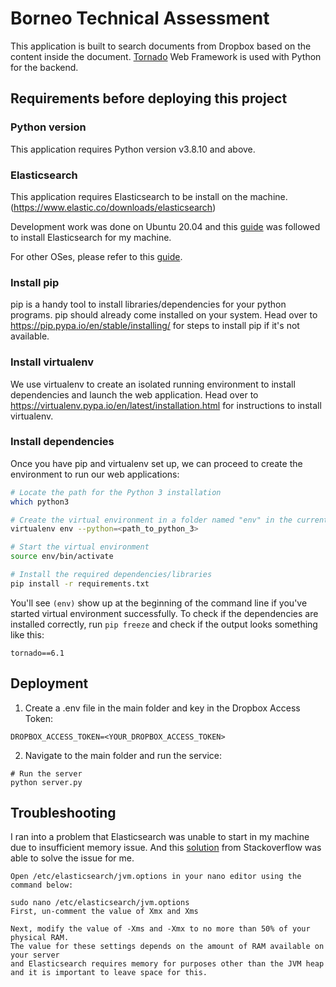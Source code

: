 # Borneo Technical Assessment

This application is built to search documents from Dropbox based on the content inside the document.
[Tornado](http://tornadoweb.org/) Web Framework is used with Python for the backend.

## Requirements before deploying this project

### Python version

This application requires Python version v3.8.10 and above.

### Elasticsearch

This application requires Elasticsearch to be install on the machine. (https://www.elastic.co/downloads/elasticsearch)

Development work was done on Ubuntu 20.04 and this [guide](https://www.elastic.co/guide/en/elasticsearch/reference/7.16/deb.html#deb-repo) was followed to install Elasticsearch for my machine.

For other OSes, please refer to this [guide](https://www.elastic.co/guide/en/elasticsearch/reference/current/install-elasticsearch.html).

### Install pip

pip is a handy tool to install libraries/dependencies for your python programs. pip should already come installed on your system. Head over to https://pip.pypa.io/en/stable/installing/ for steps to install pip if it's not available.

### Install virtualenv

We use virtualenv to create an isolated running environment to install dependencies and launch the web application. Head over to https://virtualenv.pypa.io/en/latest/installation.html for instructions to install virtualenv.

### Install dependencies

Once you have pip and virtualenv set up, we can proceed to create the environment to run our web applications:

```bash
# Locate the path for the Python 3 installation
which python3

# Create the virtual environment in a folder named "env" in the current directory
virtualenv env --python=<path_to_python_3>

# Start the virtual environment
source env/bin/activate

# Install the required dependencies/libraries
pip install -r requirements.txt
```

You'll see `(env)` show up at the beginning of the command line if you've started virtual environment successfully.
To check if the dependencies are installed correctly, run `pip freeze` and check if the output looks something like this:

```
tornado==6.1
```

## Deployment

1. Create a .env file in the main folder and key in the Dropbox Access Token:

```
DROPBOX_ACCESS_TOKEN=<YOUR_DROPBOX_ACCESS_TOKEN>
```

2. Navigate to the main folder and run the service:

```
# Run the server
python server.py
```

## Troubleshooting

I ran into a problem that Elasticsearch was unable to start in my machine due to insufficient memory issue.
And this [solution](https://stackoverflow.com/questions/58656747/elasticsearch-job-for-elasticsearch-service-failed) from Stackoverflow was able to solve the issue for me.

```
Open /etc/elasticsearch/jvm.options in your nano editor using the command below:

sudo nano /etc/elasticsearch/jvm.options
First, un-comment the value of Xmx and Xms

Next, modify the value of -Xms and -Xmx to no more than 50% of your physical RAM.
The value for these settings depends on the amount of RAM available on your server
and Elasticsearch requires memory for purposes other than the JVM heap
and it is important to leave space for this.
```
